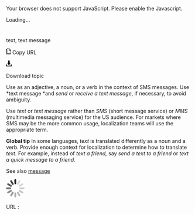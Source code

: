 Your browser does not support JavaScript. Please enable the Javascript.

Loading...

# 

text, text message

![Copy URL](text-text-message_files/Copy.png)
Copy URL

![Download](text-text-message_files/Download.png)

Download topic

Use as an adjective, a noun, or a verb in the context of SMS messages. Use *text message *and *send* or *receive* *a text message*, if necessary, to avoid ambiguity. 

Use *text* or *text message* rather than *SMS* (short message service) or *MMS* (multimedia
messaging service) for the US audience. For markets where SMS may be
the more common usage, localization teams will use the appropriate term.

**Global tip**  In some languages, *text* is translated differently as a noun and a verb. Provide enough context for localization to determine how to translate *text.* For example, instead of *text a friend,* say *send a text to a friend* or *text a quick message to a friend.*

See also [message](https://worldready.cloudapp.net/Styleguide/Read?id=2700&topicid=35453)

![In progress](text-text-message_files/activity-large.gif)

URL :
